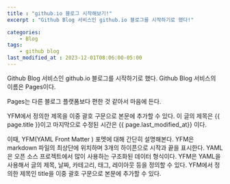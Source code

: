```yaml
---
title : "github.io 블로그 시작해보기!"
excerpt : "Github Blog 서비스인 github.io 블로그를 시작하기로 했다!"

categories:
    - Blog
tags:
    - github blog
last_modified_at : 2023-12-01T08:06:00-05:00
---
```


Github Blog 서비스인 github.io 블로그를 시작하기로 했다.
Github Blog 서비스의 이름은 Pages이다.

Pages는 다른 블로그 플랫폼보다 편한 것 같아서 마음에 든다.

YFM에서 정의한 제목을 이중 괄호 구문으로 본문에 추가할 수 있다.
이 글의 제목은 {{ page.title }}이고
마지막으로 수정된 시간은 {{ page.last_modified_at}} 이다.

이때, YFM(YAML Front Matter ) 포멧에 대해 간단히 설명해본다.
YFM은 markdown 파일의 최상단에 위치하며 3개의 하이픈으로 시작과 끝을 표시한다.
YAML은 오픈 소스 프로젝트에서 많이 사용하는 구조화된 데이터 형식이다. 
YFM은 YAML을 사용해서 글의 제목, 날짜, 카테고리, 태그, 레이아웃 등을 정의할 수 있다.
YFM에서 정의한 제목인 title을 이중 괄호 구문으로 본문에 추가할 수 있다.